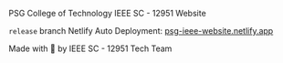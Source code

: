 PSG College of Technology IEEE SC - 12951 Website

`release` branch Netlify Auto Deployment: <a href="https://psg-ieee-website.netlify.app/" target="_blank">psg-ieee-website.netlify.app</a>

Made with 💓 by IEEE SC - 12951 Tech Team
